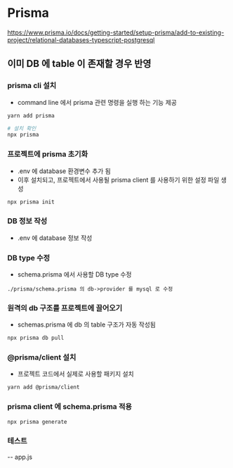 # Prisma
https://www.prisma.io/docs/getting-started/setup-prisma/add-to-existing-project/relational-databases-typescript-postgresql

## 이미 DB 에 table 이 존재할 경우 반영
### prisma cli 설치 
- command line 에서 prisma 관련 명령을 실행 하는 기능 제공
```bash
yarn add prisma

# 설치 확인
npx prisma
```

### 프로젝트에 prisma 초기화
- .env 에 database 환경변수 추가 됨
- 이후 설치되고, 프로젝트에서 사용될 prisma client 를 사용하기 위한 설정 파일 생성
```bash
npx prisma init
```

### DB 정보 작성
- .env 에 database 정보 작성

### DB type 수정
- schema.prisma 에서 사용할 DB type 수정
```prisma
./prisma/schema.prisma 의 db->provider 를 mysql 로 수정
```

### 원격의 db 구조를 프로젝트에 끌어오기
- schemas.prisma 에 db 의 table 구조가 자동 작성됨
```bash
npx prisma db pull
```


### @prisma/client 설치
- 프로젝트 코드에서 실제로 사용할 패키지 설치
```bash
yarn add @prisma/client
```

### prisma client 에 schema.prisma 적용
```bash
npx prisma generate
```

### 테스트 
-- app.js